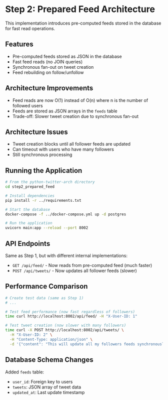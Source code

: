 # Step 2: Prepared Feed Architecture

This implementation introduces pre-computed feeds stored in the database for fast read operations.

## Features
- Pre-computed feeds stored as JSON in the database
- Fast feed reads (no JOIN queries)
- Synchronous fan-out on tweet creation
- Feed rebuilding on follow/unfollow

## Architecture Improvements
- Feed reads are now O(1) instead of O(n) where n is the number of followed users
- Feeds are stored as JSON arrays in the `feeds` table
- Trade-off: Slower tweet creation due to synchronous fan-out

## Architecture Issues
- Tweet creation blocks until all follower feeds are updated
- Can timeout with users who have many followers
- Still synchronous processing

## Running the Application

```bash
# From the python-twitter-arch directory
cd step2_prepared_feed

# Install dependencies
pip install -r ../requirements.txt

# Start the database
docker-compose -f ../docker-compose.yml up -d postgres

# Run the application
uvicorn main:app --reload --port 8002
```

## API Endpoints

Same as Step 1, but with different internal implementations:
- `GET /api/feed/` - Now reads from pre-computed feed (much faster)
- `POST /api/tweets/` - Now updates all follower feeds (slower)

## Performance Comparison

```bash
# Create test data (same as Step 1)
# ...

# Test feed performance (now fast regardless of followers)
time curl http://localhost:8002/api/feed/ -H "X-User-ID: 1"

# Test tweet creation (now slower with many followers)
time curl -X POST http://localhost:8002/api/tweets/ \
  -H "X-User-ID: 2" \
  -H "Content-Type: application/json" \
  -d '{"content": "This will update all my followers feeds synchronously!"}'
```

## Database Schema Changes

Added `feeds` table:
- `user_id`: Foreign key to users
- `tweets`: JSON array of tweet data
- `updated_at`: Last update timestamp